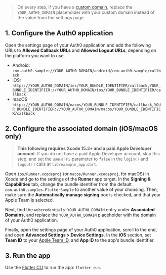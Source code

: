 <!-- markdownlint-disable MD041 -->

> On every step, if you have a [custom domain](https://auth0.com/docs/customize/custom-domains), replace the `YOUR_AUTH0_DOMAIN` placeholder with your custom domain instead of the value from the settings page.

## 1. Configure the Auth0 application

Open the settings page of your Auth0 application and add the following URLs to **Allowed Callback URLs** and **Allowed Logout URLs**, depending on the platform you want to use.

- Android: `com.auth0.sample://YOUR_AUTH0_DOMAIN/android/com.auth0.sample/callback`
- iOS: `https://YOUR_AUTH0_DOMAIN/ios/YOUR_BUNDLE_IDENTIFIER/callback,YOUR_BUNDLE_IDENTIFIER://YOUR_AUTH0_DOMAIN/ios/YOUR_BUNDLE_IDENTIFIER/callback`
- macOS: `https://YOUR_AUTH0_DOMAIN/macos/YOUR_BUNDLE_IDENTIFIER/callback,YOUR_BUNDLE_IDENTIFIER://YOUR_AUTH0_DOMAIN/macos/YOUR_BUNDLE_IDENTIFIER/callback`

## 2. Configure the associated domain (iOS/macOS only)

> **This following requires Xcode 15.3+ and a paid Apple Developer account**. If you do not have a paid Apple Developer account, skip this step, and set the `useHTTPS` parameter to `false` in the `login()` and `logout()` calls at `lib/example_app.dart`.

Open `ios/Runner.xcodeproj` (or `macos/Runner.xcodeproj`, for macOS) in Xcode and go to the settings of the **Runner** app target. In the **Signing & Capabilities** tab, change the bundle identifier from the default `com.auth0.samples.FlutterSample` to another value of your choosing. Then, make sure the **Automatically manage signing** box is checked, and that your Apple Team is selected.

Next, find the `webcredentials:YOUR_AUTH0_DOMAIN` entry under **Associated Domains**, and replace the `YOUR_AUTH0_DOMAIN` placeholder with the domain of your Auth0 application.

Finally, open the settings page of your Auth0 application, scroll to the end, and open **Advanced Settings > Device Settings**. In the **iOS** section, set **Team ID** to your [Apple Team ID](https://developer.apple.com/help/account/manage-your-team/locate-your-team-id/), and **App ID** to the app's bundle identifier.

## 3. Run the app

Use the [Flutter CLI](https://docs.flutter.dev/reference/flutter-cli) to run the app: `flutter run`.
